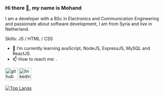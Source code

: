 ### Hi there 👋, my name is Mohand
I am a developer with a BSc in Electronics and Communication Engineering and passionate about software development, I am from Syria and live in Netherland.

Skills: JS / HTML / CSS

- 🌱 I’m currently learning avaScript, NodeJS, ExpressJS, MySQL and ReactJS. 
- 📫 How to reach me: . 


[<img src='https://cdn.jsdelivr.net/npm/simple-icons@3.0.1/icons/github.svg' alt='github' height='40'>](https://github.com/https://github.com/MohanadAlHasan)  [<img src='https://cdn.jsdelivr.net/npm/simple-icons@3.0.1/icons/linkedin.svg' alt='linkedin' height='40'>](https://www.linkedin.com/in/https://www.linkedin.com/in/mohanad-al-hasan-421202130//)  

[![Top Langs](https://github-readme-stats.vercel.app/api/top-langs/?username=https://github.com/MohanadAlHasan)](https://github.com/anuraghazra/github-readme-stats)


